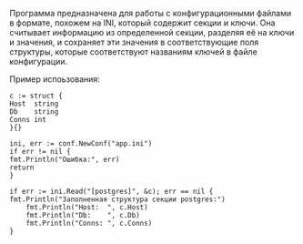 Программа предназначена для работы с конфигурационными файлами в формате, похожем на INI, который содержит секции и ключи. Она считывает информацию из определенной секции, разделяя её на ключи и значения, и сохраняет эти значения в соответствующие поля структуры, которые соответствуют названиям ключей в файле конфигурации.

Пример испоьзования:

    c := struct {
    Host  string
 	Db    string
 	Conns int
    }{}

    ini, err := conf.NewConf("app.ini")
    if err != nil {
	fmt.Println("Ошибка:", err)
	return
    }

    if err := ini.Read("[postgres]", &c); err == nil {
	fmt.Println("Заполненная структура секции postgres:")
        fmt.Println("Host:  ", c.Host)
        fmt.Println("Db:    ", c.Db)
        fmt.Println("Conns: ", c.Conns)
    }
